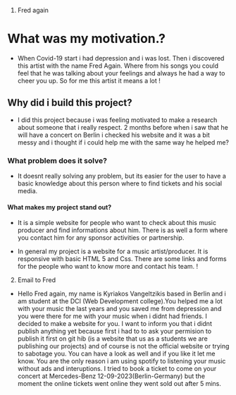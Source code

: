 1. Fred again

# What was my motivation.?

- When Covid-19 start i had depression and i was lost. Then i discovered this artist with the name Fred Again. Where from his songs you could feel that he was talking about your feelings and always he had a way to cheer you up. So for me this artist it means a lot !

## Why did i build this project?

- I did this project because i was feeling motivated to make a research about someone that i really respect. 2 months before when i saw that he will have a concert on Berlin i checked his website and it was a bit messy and i thought if i could help me with the same way he helped me?

### What problem does it solve?

- It doesnt really solving any problem, but its easier for the user to have a basic knowledge about this person where to find tickets and his social media.

#### What makes my project stand out?

- It is a simple website for people who want to check about this music producer and find informations about him. There is as well a form where you contact him for any sponsor activities or partnership.

- In general my project is a website for a music artist/producer. It is responsive with basic HTML 5 and Css. There are some links and forms for the people who want to know more and contact his team. !

2. Email to Fred

- Hello Fred again, my name is Kyriakos Vangeltzikis based in Berlin and i am student at the DCI (Web Development college).You helped me a lot with your music the last years and you saved me from depression and you were there for me with your music when i didnt had friends. I decided to make a website for you. I want to inform you that i didnt publish anything yet because first i had to to ask your permision to publish it first on git hib (is a website that us as a students we are publishing our projects) and of course is not the official website or trying to sabotage you. You can have a look as well and if you like it let me know. You are the only reason i am using spotify to listening your music without ads and interuptions. I tried to book a ticket to come on your concert at Mercedes-Benz 12-09-2023(Berlin-Germany) but the moment the online tickets went online they went sold out after 5 mins.
